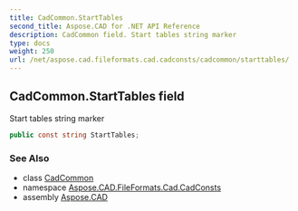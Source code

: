 ```yaml
---
title: CadCommon.StartTables
second_title: Aspose.CAD for .NET API Reference
description: CadCommon field. Start tables string marker
type: docs
weight: 250
url: /net/aspose.cad.fileformats.cad.cadconsts/cadcommon/starttables/
---
```

## CadCommon.StartTables field

Start tables string marker

```csharp
public const string StartTables;
```

### See Also

* class [CadCommon](../)
* namespace [Aspose.CAD.FileFormats.Cad.CadConsts](../../../aspose.cad.fileformats.cad.cadconsts/)
* assembly [Aspose.CAD](../../../)


